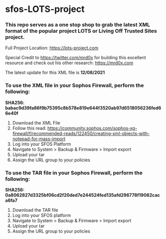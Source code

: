 # sfos-LOTS-project

### This repo serves as a one stop shop to grab the latest XML format of the popular project LOTS or Living Off Trusted Sites project.

Full Project Location: https://lots-project.com

Special Credit to https://twitter.com/mrd0x for building this excellent resource and check out his other research: https://mrd0x.com

The latest update for this XML file is **12/08/2021**

### To use the XML file in your Sophos Firewall, perform the following:

**SHA256: babac9d39fa86f9b75395c8b578e819e644f3520ab97d6518056236fed66e40f**

1) Download the XML File
2) Follow this read: https://community.sophos.com/sophos-xg-firewall/f/recommended-reads/122450/creating-xml-objects-with-notepad-for-mass-import
3) Log into your SFOS Platform
4) Navigate to System > Backup & Firmware > Import export
5) Upload your tar
6) Assign the URL group to your policies

### To use the TAR file in your Sophos Firewall, perform the following:

**SHA256: 0a8062827d3325bf06cd2f20ded7e244524fed135afd296778f19082caca6fa7**

1) Download the TAR file
2) Log into your SFOS platform
4) Navigate to System > Backup & Firmware > Import export
5) Upload your tar
6) Assign the URL group to your policies
